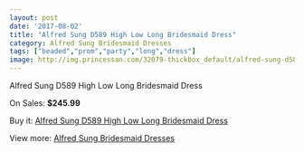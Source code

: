 ```yaml
---
layout: post
date: '2017-08-02'
title: "Alfred Sung D589 High Low Long Bridesmaid Dress"
category: Alfred Sung Bridesmaid Dresses
tags: ["beaded","prom","party","long","dress"]
image: http://img.princessan.com/32079-thickbox_default/alfred-sung-d589-high-low-long-bridesmaid-dress.jpg
---
```

Alfred Sung D589 High Low Long Bridesmaid Dress

On Sales: **$245.99**
<a href="https://www.princessan.com/en/14657-alfred-sung-d589-high-low-long-bridesmaid-dress.html"><amp-img layout="responsive" width="600" height="600" src="//img.princessan.com/32079-thickbox_default/alfred-sung-d589-high-low-long-bridesmaid-dress.jpg" alt="Alfred Sung D589 High Low Long Bridesmaid Dress 0" /></a>

Buy it: [Alfred Sung D589 High Low Long Bridesmaid Dress](https://www.princessan.com/en/14657-alfred-sung-d589-high-low-long-bridesmaid-dress.html "Alfred Sung D589 High Low Long Bridesmaid Dress")

View more: [Alfred Sung Bridesmaid Dresses](https://www.princessan.com/en/107- "Alfred Sung Bridesmaid Dresses")